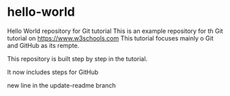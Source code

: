 # hello-world
Hello World repository for Git tutorial
This is an example repository for th Git tutorial on https://www.w3schools.com
This tutorial focuses mainly o Git and GitHub as its rempte.

This repository is built step by step in the tutorial.

It now includes steps for GitHub

new line in the update-readme branch
